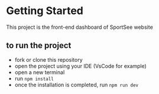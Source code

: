 # Getting Started

This project is the front-end dashboard of SportSee website

## to run the project

- fork or clone this repository
- open the project using your IDE (VsCode for example)
- open a new terminal
- run `npm install`
- once the installation is completed, run `npm run dev`

